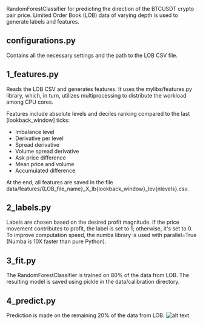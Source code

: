 RandomForestClassifier for predicting the direction of the BTCUSDT crypto pair price. Limited Order Book (LOB) data of varying depth is used to generate labels and features.

## configurations.py
Contains all the necessary settings and the path to the LOB CSV file.

## 1_features.py
Reads the LOB CSV and generates features. It uses the mylibs/features.py library, which, in turn, utilizes multiprocessing to distribute the workload among CPU cores.

Features include absolute levels and deciles ranking compared to the last [lookback_window] ticks:
- Imbalance level
- Derivative per level
- Spread derivative
- Volume spread derivative
- Ask price difference
- Mean price and volume
- Accumulated difference

At the end, all features are saved in the file data/features/{LOB_file_name}_X_lb{lookback_window}_lev{nlevels}.csv.

## 2_labels.py
Labels are chosen based on the desired profit magnitude. If the price movement contributes to profit, the label is set to 1; otherwise, it's set to 0. To improve computation speed, the numba library is used with parallel=True (Numba is 10X faster than pure Python).

## 3_fit.py
The RandomForestClassifier is trained on 80% of the data from LOB. The resulting model is saved using pickle in the data/calibration directory.

## 4_predict.py
Prediction is made on the remaining 20% of the data from LOB.
![alt text](https://github.com/DrZuse/rf-binance_realtime_bookticker_v0.01/blob/master/predict.png?raw=true)

